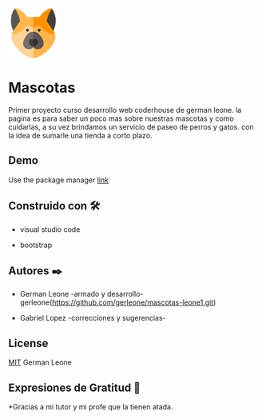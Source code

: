 <img src="image/logo3.png" width="100px">

# Mascotas

Primer proyecto curso desarrollo web coderhouse de german leone. la pagina es para saber un poco mas sobre nuestras mascotas y como cuidarlas, a su vez brindamos un servicio de paseo de perros y gatos. con la idea de sumarle una tienda a corto plazo.

## Demo

Use the package manager [link](https://gerleone.github.io/mascotas-leone1/)

## Construido con 🛠️

  * visual studio code

  * bootstrap

## Autores ✒️

* German Leone -armado y desarrollo- gerleone(https://github.com/gerleone/mascotas-leone1.git)

* Gabriel Lopez -correcciones y sugerencias- 

## License 

[MIT](https://choosealicense.com/licenses/mit/) German Leone

## Expresiones de Gratitud 🎁

*Gracias a mi tutor y mi profe que la tienen atada.